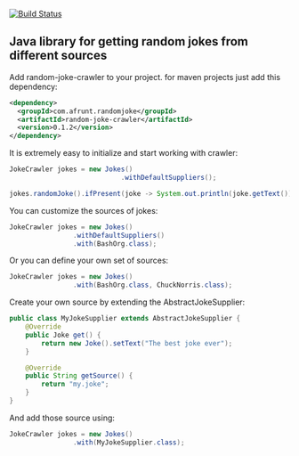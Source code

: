 [![Build Status](https://travis-ci.org/afrunt/jach.svg?branch=master)](https://travis-ci.org/afrunt/random-joke-crawler)
## Java library for getting random jokes from different sources
Add random-joke-crawler to your project. for maven projects just add this dependency:
```xml
<dependency>
  <groupId>com.afrunt.randomjoke</groupId>
  <artifactId>random-joke-crawler</artifactId>
  <version>0.1.2</version>
</dependency>
```
It is extremely easy to initialize and start working with crawler:
```java
JokeCrawler jokes = new Jokes()
                            .withDefaultSuppliers();

jokes.randomJoke().ifPresent(joke -> System.out.println(joke.getText()));
``` 

You can customize the sources of jokes:
```java
JokeCrawler jokes = new Jokes()
                .withDefaultSuppliers()
                .with(BashOrg.class);
``` 

Or you can define your own set of sources:
```java
JokeCrawler jokes = new Jokes()
                .with(BashOrg.class, ChuckNorris.class);
``` 

Create your own source by extending the AbstractJokeSupplier:
```java
public class MyJokeSupplier extends AbstractJokeSupplier {
    @Override
    public Joke get() {
        return new Joke().setText("The best joke ever");
    }

    @Override
    public String getSource() {
        return "my.joke";
    }
}
``` 
And add those source using:
```java
JokeCrawler jokes = new Jokes()
                .with(MyJokeSupplier.class);
``` 
